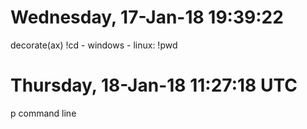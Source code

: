 # Wednesday, 17-Jan-18 19:39:22  
decorate(ax)
!cd
    - windows
    - linux: !pwd


# Thursday, 18-Jan-18 11:27:18 UTC  
p
    command line
    
    
